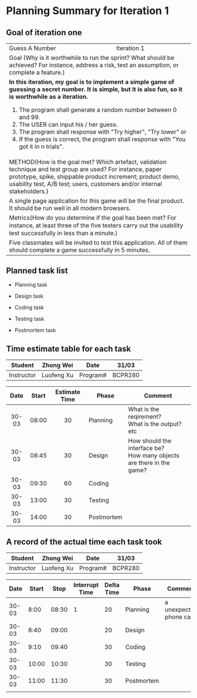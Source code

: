 # Planning Summary for Iteration 1

## Goal of iteration one

<table>
<tr><td>Guess A Number</td><td>Iteration 1</td></tr>
<tr><td colspan="2">Goal (Why is it worthwhile to run the sprint? What should be achieved? For instance, address a risk, test an assumption, or complete a feature.)</td></tr>
<tr>
<td colspan="2">
  <b>In this iteration, my goal is to implement a simple game of guessing a secret number. It is simple, but it is also fun, so it is worthwhile as a iteration.
 </b>
  <ol>
    <li>The program shall generate a random number between 0 and 99.</li> 
		<li>The USER can input his / her guess.</li>
		<li>The program shall response with "Try higher", "Try lower" or 
    <li>If the guess is correct, the program shall response with "You got it in n trials". </li>
  </ol>
</td>
</tr>
<td colspan="2">
	METHOD(How is the goal met? Which artefact, validation technique and test group are used? For instance, paper prototype, spike, shippable product increment; product demo, usability test, A/B test; users, customers and/or internal stakeholders.)
</td>
</tr>
<tr>
<td colspan="2">
A single page application for this game will be the final product. It should be run well in all modern browsers. 
</td>
</tr>
<tr>
<td colspan="2">
Metrics(How do you determine if the goal has been met? For instance, at least three of the ﬁve testers carry out the usability test successfully in less than a minute.)
</td>
</tr>
<tr>
<td colspan="2">
Five classmates will be invited to test this application. All of them should complete a game successfully in 5 minutes.
</td>
</tr>
<tr>
</table>


## Planned task list

- Planning task

- Design task

- Coding task

- Testing task

- Postmortem task

## Time estimate table for each task
| Student    | Zhong Wei  | Date     | 31/03   |
| ---------- | ---------- | -------- | ------- |
| Instructor | Luofeng Xu | Program# | BCPR280 |

| Date  | Start | Estimate Time | Phase      | Comment |
| :-----: | :-----: | :----------: | ---------- | ------- |
| 30-03 | 08:00 | 30 | Planning   | What is the reqirement?  <br />What is the output? etc |
| 30-03 | 08:45 | 30 | Design     | How should the interface be?<br />How many objects are there in the game? |
| 30-03 | 09:30 | 60    | Coding    |         |
| 30-03 | 13:00 |  30    | Testing    |         |
| 30-03 | 14:00 |  30     | Postmortem |         |

## A record of the actual time each task took

| Student    | Zhong Wei  | Date     | 31/03   |
| ---------- | ---------- | -------- | ------- |
| Instructor | Luofeng Xu | Program# | BCPR280 |

| Date  | Start | Stop  | Interrupt Time | Delta Time | Phase      | Comment                 |
| ----- | ----- | ----- | -------------- | ---------- | ---------- | ----------------------- |
| 30-03 | 8:00  | 08:30 | 1              | 20         | Planning   | a unexpected phone call |
| 30-03 | 8:40  | 09:00 |                | 20         | Design     |                         |
| 30-03 | 9:10  | 09:40 |                | 30         | Coding     |                         |
| 30-03 | 10:00 | 10:30 |                | 30         | Testing    |                         |
| 30-03 | 11:00 | 11:30 |                | 30         | Postmortem |                         |
|       |       |       |                |            |            |                         |



